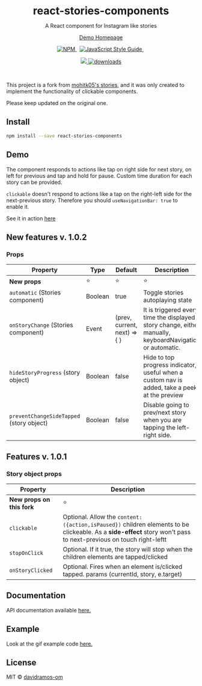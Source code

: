 
<h1 style="margin: 0" align="center">react-stories-components</h1>
<p align="center">A React component for Instagram like stories</p>

<p align="center">
<a href="https://davidramos-om.github.io/react-stories-components/">
	Demo Homepage
</p>

<div align="center">
	<a href="https://www.npmjs.com/package/react-stories-components">
	<img alt="NPM" src="https://img.shields.io/npm/v/react-stories-components.svg">
	</a>&nbsp;
	<a href="https://standardjs.com">
		<img alt="JavaScript Style Guide" src="https://img.shields.io/badge/code_style-standard-brightgreen.svg">
	</a>&nbsp;
</div>
<p align="center">
  <a href="https://raw.githubusercontent.com/davidramos-om/react-stories-components/master/LICENSE">
    <img src="https://img.shields.io/badge/License-MIT-yellow.svg" />
  </a>
  <a href="https://www.npmjs.com/package/react-stories-components">
    <img src="https://img.shields.io/npm/dt/react-stories-components.svg" alt="downloads" />
  </a>
</p>
<br>


This project is a fork from [mohitk05's stories](https://github.com/mohitk05/react-insta-stories), and it was only created to implement the functionality of clickable components.

Please keep updated on the original one.

## Install

```bash
npm install --save react-stories-components
```

## Demo

The component responds to actions like tap on right side for next story, on left for previous and tap and hold for pause. Custom time duration for each story can be provided.

`clickable` doesn't respond to actions like a tap on the right-left side for the next-previous story. 
Therefore you should `useNavigationBar: true` to enable it.

See it in action [here](https://davidramos-om.github.io/react-stories-components/)


## New features v. 1.0.2
### Props

| Property             | Type            | Default                   | Description                                                                                                                                                         |
| -------------------- | --------------- | ------------------------- | ------------------------------------------------------------------------------------------------------------------------------------------------------------------- |
| **New props**        | ⭐️             | ⭐️                       | ⭐️                                                                                                                                                                 |
| `automatic` (Stories component) | Boolean | true | Toggle stories autoplaying state |
| `onStoryChange` (Stories component) | Event |(prev, current, next) => { } | It is triggered every time the displayed story change, either manually, keyboardNavigation or automatic. |
| `hideStoryProgress` (story object)  | Boolean | false | Hide to top progress indicator, useful when a custom nav is added, take a peek at the preview|
| `preventChangeSideTapped` (story object) | Boolean     | false | Disable going to prev/next story when you are tapping the left-right side.|
## Features v. 1.0.1

### Story object props
| Property           | Description                                                                                                                                   |
| ------------------ | --------------------------------------------------------------------------------------------------------------------------------------------- |
| **New props on this fork**        | ⭐️ | 
|`clickable`        | Optional. Allow the `content:({action,isPaused})` children elements to be clickeable. As a <b>side-effect</b> story won't pass to next-previous on touch right-leftt
| `stopOnClick`     | Optional. If it true, the story will stop when the children elements are tapped/clicked
| `onStoryClicked` | Optional. Fires when an element is/clicked tapped. params (currentId, story, e.target)
 

## Documentation
API documentation available [here.](/doc.md)

## Example
Look at the gif example code [here.](/example.md)
## License

MIT © [davidramos-om](https://github.com/davidramos-om)
